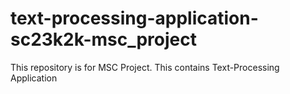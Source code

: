 # text-processing-application-sc23k2k-msc_project
This repository is for MSC Project. This contains Text-Processing Application
